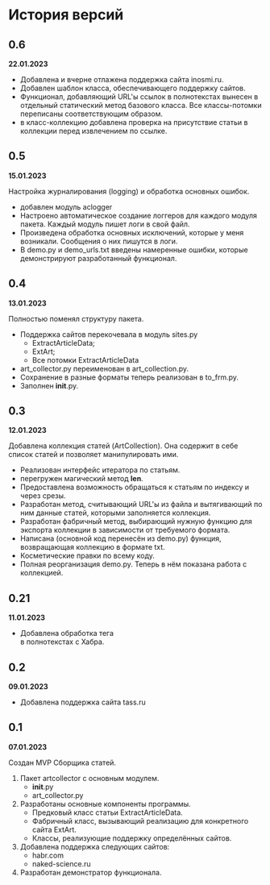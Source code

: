# История версий

## 0.6

**22.01.2023**

* Добавлена и вчерне отлажена поддержка сайта inosmi.ru.
* Добавлен шаблон класса, обеспечивающего поддержку сайтов.
* Функционал, добавляющий URL'ы ссылок в полнотекстах вынесен в отдельный статический метод базового класса. Все классы-потомки переписаны соответствующим образом.
* в класс-коллекцию добавлена проверка на присутствие статьи в коллекции перед извлечением по ссылке.

## 0.5

**15.01.2023**

Настройка журналирования (logging) и обработка основных ошибок.

* добавлен модуль aclogger
* Настроено автоматическое создание логгеров для каждого модуля пакета. Каждый модуль пишет логи в свой файл.
* Произведена обработка основных исключений, которые у меня возникали. Сообщения о них пишутся в логи.
* В demo.py и demo_urls.txt введены намеренные ошибки, которые демонстрируют разработанный функционал. 

## 0.4

**13.01.2023**

Полностью поменял структуру пакета.

* Поддержка сайтов перекочевала в модуль sites.py
    * ExtractArticleData;
    * ExtArt;
    * Все потомки ExtractArticleData
* art_collector.py переименован в art_collection.py.
* Сохранение в разные форматы теперь реализован в to_frm.py.
* Заполнен __init__.py.

## 0.3

**12.01.2023**

Добавлена коллекция статей (ArtCollection). Она содержит в себе список статей и позволяет манипулировать ими.

* Реализован интерфейс итератора по статьям.
* перегружен магический метод __len__.
* Предоставлена возможность обращаться к статьям по индексу и через срезы.
* Разработан метод, считывающий URL'ы из файла и вытягивающий по ним данные статей, которыми заполняется коллекция.
* Разработан фабричный метод, выбирающий нужную функцию для экспорта коллекции в зависимости от требуемого формата.
* Написана (основной код перенесён из demo.py) функция, возвращающая коллекцию в формате txt.
* Косметические правки по всему коду.
* Полная реорганизация demo.py. Теперь в нём показана работа с коллекцией.

## 0.21

**11.01.2023**

- Добавлена обработка тега <br/> в полнотекстах с Хабра.

## 0.2

**09.01.2023**

- Добавлена поддержка сайта tass.ru

## 0.1

**07.01.2023**

Создан MVP Сборщика статей.

1. Пакет artcollector с основным модулем.
    - __init__.py
    - art_collector.py
2. Разработаны основные компоненты программы.
    - Предковый класс статьи ExtractArticleData.
    - Фабричный класс, вызывающий реализацию для конкретного сайта ExtArt.
    - Классы, реализующие поддержку определённых сайтов.
3. Добавлена поддержка следующих сайтов:
    - habr.com
    - naked-science.ru
4. Разработан демонстратор функционала.